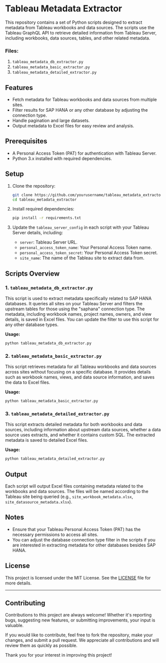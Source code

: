# Tableau Metadata Extractor

This repository contains a set of Python scripts designed to extract metadata from Tableau workbooks and data sources. The scripts use the Tableau GraphQL API to retrieve detailed information from Tableau Server, including workbooks, data sources, tables, and other related metadata.

### Files:
1. `tableau_metadata_db_extractor.py`
2. `tableau_metadata_basic_extractor.py`
3. `tableau_metadata_detailed_extractor.py`

## Features

- Fetch metadata for Tableau workbooks and data sources from multiple sites.
- Filter results for SAP HANA or any other database by adjusting the connection type.
- Handle pagination and large datasets.
- Output metadata to Excel files for easy review and analysis.

## Prerequisites

- A Personal Access Token (PAT) for authentication with Tableau Server.
- Python 3.x installed with required dependencies.

## Setup

1. Clone the repository:
   ```bash
   git clone https://github.com/yourusername/tableau_metadata_extractor.git
   cd tableau_metadata_extractor
   ```

2. Install required dependencies:
   ```bash
   pip install -r requirements.txt
   ```

3. Update the `tableau_server_config` in each script with your Tableau Server details, including:
   - `server`: Tableau Server URL.
   - `personal_access_token_name`: Your Personal Access Token name.
   - `personal_access_token_secret`: Your Personal Access Token secret.
   - `site_name`: The name of the Tableau site to extract data from.

## Scripts Overview

### 1. `tableau_metadata_db_extractor.py`
This script is used to extract metadata specifically related to SAP HANA databases. It queries all sites on your Tableau Server and filters the upstream tables for those using the "saphana" connection type. The metadata, including workbook names, project names, owners, and view details, is saved in Excel files. You can update the filter to use this script for any other database types. 

**Usage:**
```bash
python tableau_metadata_db_extractor.py
```

### 2. `tableau_metadata_basic_extractor.py`
This script retrieves metadata for all Tableau workbooks and data sources across sites without focusing on a specific database. It provides details such as workbook names, views, and data source information, and saves the data to Excel files.

**Usage:**
```bash
python tableau_metadata_basic_extractor.py
```

### 3. `tableau_metadata_detailed_extractor.py`
This script extracts detailed metadata for both workbooks and data sources, including information about upstream data sources, whether a data source uses extracts, and whether it contains custom SQL. The extracted metadata is saved to detailed Excel files.

**Usage:**
```bash
python tableau_metadata_detailed_extractor.py
```

## Output

Each script will output Excel files containing metadata related to the workbooks and data sources. The files will be named according to the Tableau site being queried (e.g., `site_workbook_metadata.xlsx`, `site_datasource_metadata.xlsx`).

## Notes

- Ensure that your Tableau Personal Access Token (PAT) has the necessary permissions to access all sites.
- You can adjust the database connection type filter in the scripts if you are interested in extracting metadata for other databases besides SAP HANA.

## License

This project is licensed under the MIT License. See the [LICENSE](LICENSE) file for more details.

---

## Contributing

Contributions to this project are always welcome! Whether it's reporting bugs, suggesting new features, or submitting improvements, your input is valuable.

If you would like to contribute, feel free to fork the repository, make your changes, and submit a pull request. We appreciate all contributions and will review them as quickly as possible.

Thank you for your interest in improving this project!